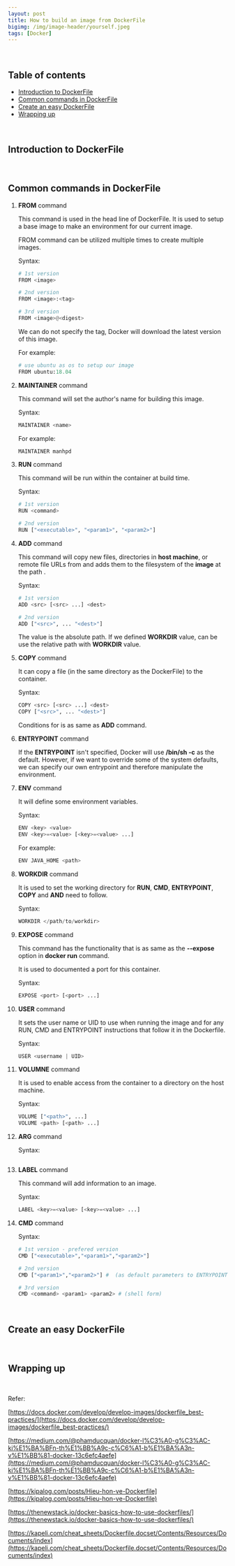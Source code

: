 ```yaml
---
layout: post
title: How to build an image from DockerFile
bigimg: /img/image-header/yourself.jpeg
tags: [Docker]
---
```




<br>

## Table of contents
- [Introduction to DockerFile](#introduction-to-dockerfile)
- [Common commands in DockerFile](#common-commands-in-dockerfile)
- [Create an easy DockerFile](#create-an-easy-dockerfile)
- [Wrapping up](#wrapping-up)


<br>

## Introduction to DockerFile






<br>

## Common commands in DockerFile

1. **FROM** command

    This command is used in the head line of DockerFile. It is used to setup a base image to make an environment for our current image.

    FROM command can be utilized multiple times to create multiple images.

    Syntax:

    ```python
    # 1st version
    FROM <image>

    # 2nd version
    FROM <image>:<tag>

    # 3rd version
    FROM <image>@<digest>
    ```

    We can do not specify the tag, Docker will download the latest version of this image.

    For example:

    ```python
    # use ubuntu as os to setup our image
    FROM ubuntu:18.04
    ```

2. **MAINTAINER** command

    This command will set the author's name for building this image.

    Syntax:

    ```python
    MAINTAINER <name>
    ```

    For example:

    ```python
    MAINTAINER manhpd
    ```

3. **RUN** command

    This command will be run within the container at build time.

    Syntax:

    ```python
    # 1st version
    RUN <command>

    # 2nd version
    RUN ["<executable>", "<param1>", "<param2>"]
    ```


4. **ADD** command

    This command will copy new files, directories in **host machine**, or remote file URLs from **<src>** and adds them to the filesystem of the **image** at the path **<dest>**.

    Syntax:

    ```python
    # 1st version
    ADD <src> [<src> ...] <dest>

    # 2nd version
    ADD ["<src>", ... "<dest>"]
    ```

    The **<dest>** value is the absolute path. If we defined **WORKDIR** value, **<dest>** can be use the relative path with **WORKDIR** value.

5. **COPY** command

    It can copy a file (in the same directory as the DockerFile) to the container.

    Syntax:

    ```python
    COPY <src> [<src> ...] <dest>
    COPY ["<src>", ... "<dest>"]
    ```

    Conditions for **<dest>** is as same as **ADD** command.

6. **ENTRYPOINT** command

    If the **ENTRYPOINT** isn't specified, Docker will use **/bin/sh -c** as the default. However, if we want to override some of the system defaults, we can specify our own entrypoint and therefore manipulate the environment.


7. **ENV** command

    It will define some environment variables.

    Syntax:

    ```python
    ENV <key> <value>
    ENV <key>=<value> [<key>=<value> ...]
    ```

    For example:

    ```python
    ENV JAVA_HOME <path>
    ```

8. **WORKDIR** command

    It is used to set the working directory for **RUN**, **CMD**, **ENTRYPOINT**, **COPY** and **AND** need to follow.

    Syntax:

    ```python
    WORKDIR </path/to/workdir>
    ```

9. **EXPOSE** command

    This command has the functionality that is as same as the **--expose** option in **docker run** command.

    It is used to documented a port for this container.

    Syntax:

    ```python
    EXPOSE <port> [<port> ...]
    ```


10. **USER** command

    It sets the user name or UID to use when running the image and for any RUN, CMD and ENTRYPOINT instructions that follow it in the Dockerfile.

    Syntax:

    ```python
    USER <username | UID>
    ```

11. **VOLUMNE** command

    It is used to enable access from the container to a directory on the host machine.

    Syntax:

    ```python
    VOLUME ["<path>", ...]
    VOLUME <path> [<path> ...]
    ```

12. **ARG** command

    Syntax:

    ```python

    ```

13. **LABEL** command

    This command will add information to an image.

    Syntax:

    ```python
    LABEL <key>=<value> [<key>=<value> ...]
    ```

14. **CMD** command



    Syntax:

    ```python
    # 1st version - prefered version
    CMD ["<executable>","<param1>","<param2>"]

    # 2nd version
    CMD ["<param1>","<param2>"] #  (as default parameters to ENTRYPOINT)

    # 3rd version
    CMD <command> <param1> <param2> # (shell form)
    ```


<br>

## Create an easy DockerFile





<br>

## Wrapping up




<br>

Refer:

[https://docs.docker.com/develop/develop-images/dockerfile_best-practices/](https://docs.docker.com/develop/develop-images/dockerfile_best-practices/)

[https://medium.com/@phamducquan/docker-l%C3%A0-g%C3%AC-ki%E1%BA%BFn-th%E1%BB%A9c-c%C6%A1-b%E1%BA%A3n-v%E1%BB%81-docker-13c6efc4aefe](https://medium.com/@phamducquan/docker-l%C3%A0-g%C3%AC-ki%E1%BA%BFn-th%E1%BB%A9c-c%C6%A1-b%E1%BA%A3n-v%E1%BB%81-docker-13c6efc4aefe)

[https://kipalog.com/posts/Hieu-hon-ve-Dockerfile](https://kipalog.com/posts/Hieu-hon-ve-Dockerfile)

[https://thenewstack.io/docker-basics-how-to-use-dockerfiles/](https://thenewstack.io/docker-basics-how-to-use-dockerfiles/)

[https://kapeli.com/cheat_sheets/Dockerfile.docset/Contents/Resources/Documents/index](https://kapeli.com/cheat_sheets/Dockerfile.docset/Contents/Resources/Documents/index)